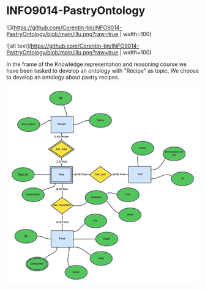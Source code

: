 # INFO9014-PastryOntology

![](https://github.com/Corentin-tin/INFO9014-PastryOntology/blob/main/illu.png?raw=true | width=100)

![alt text](https://github.com/Corentin-tin/INFO9014-PastryOntology/blob/main/illu.png?raw=true | width=100)

In the frame of the Knowledge representation and reasoning course we have been tasked to develop an ontology with "Recipe" as topic. We choose to develop an ontology about pastry recipes.

![alt text](https://github.com/Corentin-tin/INFO9014-PastryOntology/blob/main/R2RML_mapping/RDB_CSV/RDB_Diagram.png?raw=true)
